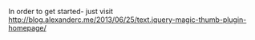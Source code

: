In order to get started- just visit http://blog.alexanderc.me/2013/06/25/text.jquery-magic-thumb-plugin-homepage/